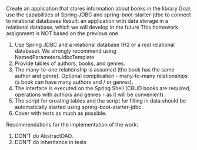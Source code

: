 Create an application that stores information about books in the library
Goal: use the capabilities of Spring JDBC and spring-boot-starter-jdbc to connect to relational databases
Result: an application with data storage in a relational database, which we will develop in the future
This homework assignment is NOT based on the previous one.

1. Use Spring JDBC and a relational database (H2 or a real relational database). We strongly recommend using NamedParametersJdbcTemplate
2. Provide tables of authors, books, and genres.
3. The many-to-one relationship is assumed (the book has the same author and genre). Optional complication - many-to-many relationships (a book can have many authors and / or genres).
4. The interface is executed on the Spring Shell (CRUD books are required, operations with authors and genres - as it will be convenient).
5. The script for creating tables and the script for filling in data should be automatically started using spring-boot-starter-jdbc.
6. Cover with tests as much as possible.

Recommendations for the implementation of the work:
1. DON'T do AbstractDAO.
2. DON'T do inheritance in tests